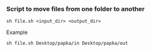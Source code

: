 ### Script to move files from one folder to another
```
sh file.sh <input_dir> <output_dir>
```
Example
```
sh file.sh Desktop/papka/in Desktop/papka/out
```
